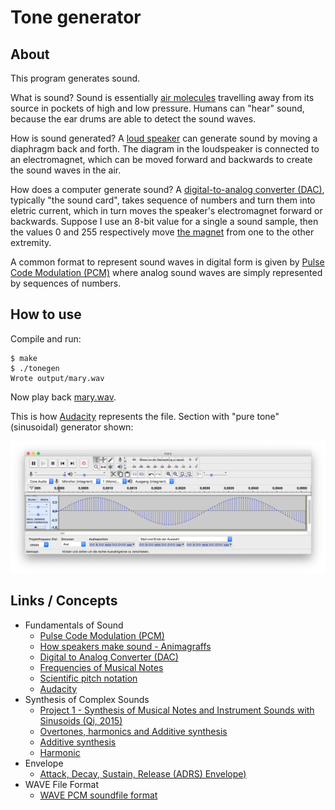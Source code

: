 Tone generator
==============

About
-----

This program generates sound.

What is sound? Sound is essentially [air molecules](https://animagraffs.com/loudspeaker/)
travelling away from its source in pockets of high and low pressure. Humans can "hear"
sound, because the ear drums are able to detect the sound waves.

How is sound generated? A [loud speaker](https://animagraffs.com/loudspeaker/) can generate
sound by moving a diaphragm back and forth. The diagram in the loudspeaker is connected to
an electromagnet, which can be moved forward and backwards to create the sound waves in the
air.

How does a computer generate sound? A [digital-to-analog converter (DAC)](https://en.wikipedia.org/wiki/Digital-to-analog_converter),
typically "the sound card", takes sequence of numbers and turn them into eletric current,
which in turn moves the speaker's electromagnet forward or backwards. Suppose I use an
8-bit value for a single a sound sample, then the values 0 and 255 respectively move
[the magnet](https://animagraffs.com/loudspeaker/) from one to the other extremity.

A common format to represent sound waves in digital form is given by
[Pulse Code Modulation (PCM)](https://www.tutorialspoint.com/digital_communication/digital_communication_pulse_code_modulation.htm)
where analog sound waves are simply represented by sequences of numbers.

How to use
----------

Compile and run:

```
$ make
$ ./tonegen
Wrote output/mary.wav
```

Now play back [mary.wav](https://raw.githubusercontent.com/dlorch/tonegen/master/output/mary.wav).

This is how [Audacity](https://www.audacityteam.org/) represents the file. Section with "pure tone" (sinusoidal) generator shown:

![Audacity showing mary.wav](https://raw.githubusercontent.com/dlorch/tonegen/master/output/mary.png)

Links / Concepts
----------------

* Fundamentals of Sound
    * [Pulse Code Modulation (PCM)](https://www.tutorialspoint.com/digital_communication/digital_communication_pulse_code_modulation.htm)
    * [How speakers make sound - Animagraffs](https://animagraffs.com/loudspeaker/)
    * [Digital to Analog Converter (DAC)](https://en.wikipedia.org/wiki/Digital-to-analog_converter)
    * [Frequencies of Musical Notes](https://pages.mtu.edu/~suits/notefreqs.html)
    * [Scientific pitch notation](https://en.wikipedia.org/wiki/Scientific_pitch_notation)
    * [Audacity](https://www.audacityteam.org/)
* Synthesis of Complex Sounds
    * [Project 1 - Synthesis of Musical Notes and Instrument Sounds with Sinusoids (Qi, 2015)](https://web.eecs.utk.edu/~qi/ece505/project/proj1.pdf)
    * [Overtones, harmonics and Additive synthesis](https://www.youtube.com/watch?v=YsZKvLnf7wU)
    * [Additive synthesis](https://en.wikipedia.org/wiki/Additive_synthesis)
    * [Harmonic](https://en.wikipedia.org/wiki/Harmonic)
* Envelope
    * [Attack, Decay, Sustain, Release (ADRS) Envelope)](https://en.wikipedia.org/wiki/Envelope_(music))
* WAVE File Format
    * [WAVE PCM soundfile format](http://soundfile.sapp.org/doc/WaveFormat/)
